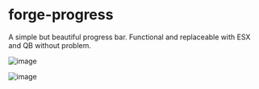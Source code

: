 # forge-progress
A simple but beautiful progress bar. Functional and replaceable with ESX and QB without problem.

![image](https://github.com/C0deForge/forge-progress/assets/125872426/06bd1159-a9e9-4783-b706-ffdbe8e94b67)

![image](https://github.com/C0deForge/forge-progress/assets/125872426/dd72309d-97cd-46f8-95af-ad30a0ac0405)

